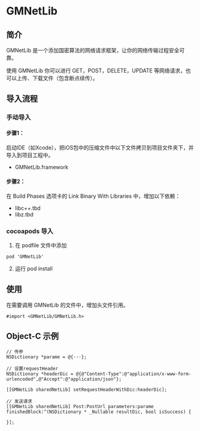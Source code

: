 # GMNetLib

## 简介

GMNetLib 是一个添加国密算法的网络请求框架，让你的网络传输过程安全可靠。

使用 GMNetLib 你可以进行 GET，POST，DELETE，UPDATE 等网络请求，也可以上传、下载文件（包含断点续传）。

## 导入流程

### 手动导入

#### 步骤1：
 
启动IDE（如Xcode），把iOS包中的压缩文件中以下文件拷贝到项目文件夹下，并导入到项目工程中。

* GMNetLib.framework

#### 步骤2：

在 Build Phases 选项卡的 Link Binary With Libraries 中，增加以下依赖：

* libc++.tbd
* libz.tbd

### cocoapods 导入

1. 在 podfile 文件中添加

```
pod 'GMNetLib'
```
2. 运行 pod install

## 使用

在需要调用 GMNetLib 的文件中，增加头文件引用。

```
#import <GMNetLib/GMNetLib.h>
```

## Object-C 示例

```
// 传参
NSDictionary *parame = @{···};
    
// 设置requestHeader    
NSDictionary *headerDic = @{@"Content-Type":@"application/x-www-form-urlencoded",@"Accept":@"application/json"};
    
[[GMNetLib sharedNetLib] setRequestHeaderWithDic:headerDic];
    
// 发送请求
[[GMNetLib sharedNetLib] Post:PostUrl parameters:parame finishedBlock:^(NSDictionary * _Nullable resultDic, bool isSuccess) {
        
}];
```

